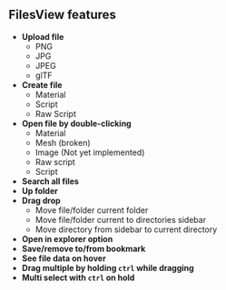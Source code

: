 ## FilesView features

- **Upload file**
    - PNG
    - JPG
    - JPEG
    - glTF
- **Create file**
    - Material
    - Script
    - Raw Script
- **Open file by double-clicking**
    - Material
    - Mesh (broken)
    - Image (Not yet implemented)
    - Raw script
    - Script
- **Search all files**
- **Up folder**
- **Drag drop**
    - Move file/folder current folder
    - Move file/folder current to directories sidebar
    - Move directory from sidebar to current directory
- **Open in explorer option**
- **Save/remove to/from bookmark**
- **See file data on hover**
- **Drag multiple by holding `ctrl` while dragging**
- **Multi select with `ctrl` on hold**